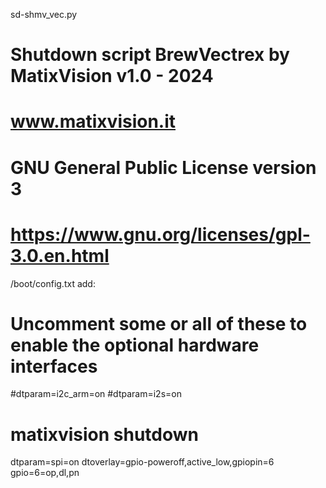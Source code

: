sd-shmv_vec.py
#
# Shutdown script BrewVectrex by MatixVision v1.0 - 2024
# www.matixvision.it
#
# GNU General Public License version 3
# https://www.gnu.org/licenses/gpl-3.0.en.html


/boot/config.txt add:

# Uncomment some or all of these to enable the optional hardware interfaces
#dtparam=i2c_arm=on
#dtparam=i2s=on
# matixvision shutdown
dtparam=spi=on
dtoverlay=gpio-poweroff,active_low,gpiopin=6
gpio=6=op,dl,pn

